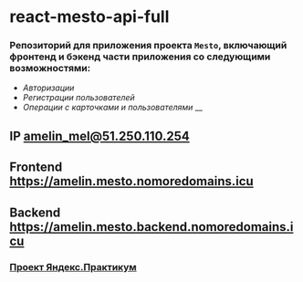 # react-mesto-api-full
### **Репозиторий для приложения проекта `Mesto`, включающий фронтенд и бэкенд части приложения со следующими возможностями:**
* _Aвторизации_
* _Регистрации пользователей_
* _Операции с карточками и пользователями_
__
## IP amelin_mel@51.250.110.254
## Frontend <a href="https://amelin.mesto.nomoredomains.icu" target="_blank">https://amelin.mesto.nomoredomains.icu</a>
## Backend <a href="https://amelin.mesto.backend.nomoredomains.icu" target="_blank">https://amelin.mesto.backend.nomoredomains.icu</a>

### **[Проект Яндекс.Практикум](https://practicum.yandex.ru/)**
